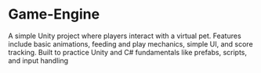 # Game-Engine
A simple Unity project where players interact with a virtual pet. Features include basic animations, feeding and play mechanics, simple UI, and score tracking. Built to practice Unity and C# fundamentals like prefabs, scripts, and input handling
